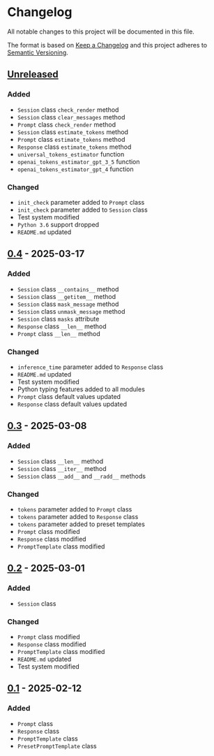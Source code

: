 # Changelog
All notable changes to this project will be documented in this file.

The format is based on [Keep a Changelog](http://keepachangelog.com/en/1.0.0/)
and this project adheres to [Semantic Versioning](http://semver.org/spec/v2.0.0.html).

## [Unreleased]
### Added
- `Session` class `check_render` method
- `Session` class `clear_messages` method
- `Prompt` class `check_render` method
- `Session` class `estimate_tokens` method
- `Prompt` class `estimate_tokens` method
- `Response` class `estimate_tokens` method
- `universal_tokens_estimator` function
- `openai_tokens_estimator_gpt_3_5` function
- `openai_tokens_estimator_gpt_4` function
### Changed
- `init_check` parameter added to `Prompt` class
- `init_check` parameter added to `Session` class
- Test system modified
- `Python 3.6` support dropped
- `README.md` updated
## [0.4] - 2025-03-17
### Added
- `Session` class `__contains__` method
- `Session` class `__getitem__` method
- `Session` class `mask_message` method
- `Session` class `unmask_message` method
- `Session` class `masks` attribute
- `Response` class `__len__` method
- `Prompt` class `__len__` method
### Changed
- `inference_time` parameter added to `Response` class
- `README.md` updated
- Test system modified
- Python typing features added to all modules
- `Prompt` class default values updated
- `Response` class default values updated
## [0.3] - 2025-03-08
### Added
- `Session` class `__len__` method
- `Session` class `__iter__` method
- `Session` class `__add__` and `__radd__` methods
### Changed
- `tokens` parameter added to `Prompt` class
- `tokens` parameter added to `Response` class
- `tokens` parameter added to preset templates
- `Prompt` class modified
- `Response` class modified
- `PromptTemplate` class modified
## [0.2] - 2025-03-01
### Added
- `Session` class
### Changed
- `Prompt` class modified
- `Response` class modified
- `PromptTemplate` class modified
- `README.md` updated
- Test system modified
## [0.1] - 2025-02-12
### Added
- `Prompt` class
- `Response` class
- `PromptTemplate` class
- `PresetPromptTemplate` class


[Unreleased]: https://github.com/openscilab/memor/compare/v0.4...dev
[0.4]: https://github.com/openscilab/memor/compare/v0.3...v0.4
[0.3]: https://github.com/openscilab/memor/compare/v0.2...v0.3
[0.2]: https://github.com/openscilab/memor/compare/v0.1...v0.2
[0.1]: https://github.com/openscilab/memor/compare/6594313...v0.1